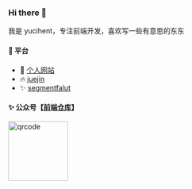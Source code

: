 ### Hi there 👋

我是 yucihent，专注前端开发，喜欢写一些有意思的东东

#### 💬 平台
- 🚀 [个人网站](https://yucihent.space)
- 🔥 [juejin](https://juejin.cn/user/395479915963752/posts)
- ✨ [segmentfalut](https://segmentfault.com/u/hezizi)

#### ✨ 公众号【<a href="https://github.com/hezizi/hezizi/assets/28501094/79694b11-d8c4-4e3c-a79e-6c2f70e27846" target="_blank">前端仓库</a>】
<img src="https://github.com/hezizi/hezizi/assets/28501094/79694b11-d8c4-4e3c-a79e-6c2f70e27846" alt="qrcode" width="120">

